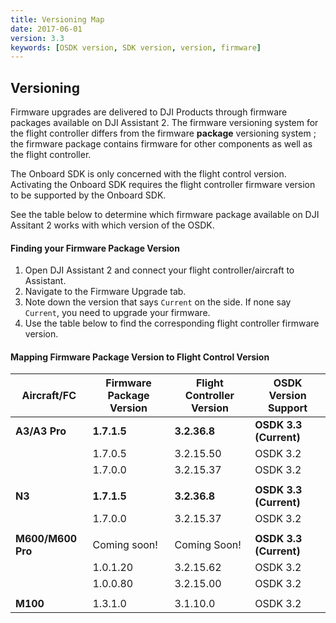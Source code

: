 ```yaml
---
title: Versioning Map
date: 2017-06-01
version: 3.3
keywords: [OSDK version, SDK version, version, firmware]
---
```


## Versioning

Firmware upgrades are delivered to DJI Products through firmware packages available on DJI Assistant 2. The firmware versioning system for the flight controller differs from the firmware **package** versioning system ; the firmware package contains firmware for other components as well as the flight controller.

The Onboard SDK is only concerned with the flight control version. Activating the Onboard SDK requires the flight controller firmware version to be supported by the Onboard SDK.

See the table below to determine which firmware package available on DJI Assitant 2 works with which version of the OSDK.

#### Finding your Firmware Package Version

1. Open DJI Assistant 2 and connect your flight controller/aircraft to Assistant.
2. Navigate to the Firmware Upgrade tab.
3. Note down the version that says `Current` on the side. If none say `Current`, you need to upgrade your firmware.
4. Use the table below to find the corresponding flight controller firmware version.

#### Mapping Firmware Package Version to Flight Control Version

| Aircraft/FC       | Firmware Package Version | Flight Controller Version  | OSDK Version Support      |
|---------------    |--------------------------|----------------------------|----------------------     |
| **A3/A3 Pro**     | **1.7.1.5**              | **3.2.36.8**               | **OSDK 3.3 (Current)**    |
|                   | 1.7.0.5                  | 3.2.15.50                  | OSDK 3.2                  |
|                   | 1.7.0.0                  | 3.2.15.37                  | OSDK 3.2                  |
|                   |                          |                            |                           |
| **N3**            | **1.7.1.5**              | **3.2.36.8**               | **OSDK 3.3 (Current)**    |
|                   | 1.7.0.0                  | 3.2.15.37                  | OSDK 3.2                  |
|                   |                          |                            |                           |
| **M600/M600 Pro** | Coming soon!             | Coming Soon!               | **OSDK 3.3 (Current)**    |
|                   | 1.0.1.20                 | 3.2.15.62                  | OSDK 3.2                  |
|                   | 1.0.0.80                 | 3.2.15.00                  | OSDK 3.2                  |
|                   |                          |                            |                           |
| **M100**          | 1.3.1.0                  | 3.1.10.0                   | OSDK 3.2                  |
